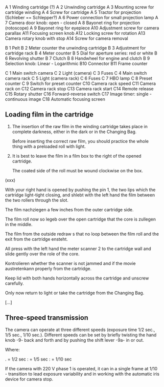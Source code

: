 A 1 Winding cartridge (?)
A 2 Unwinding cartridge
A 3 Mounting screw for cartridge winding
A 4 Screw for cartridge
A 5 Tractor for projection (Schleber == Schlepper?)
A 6 Power connection for small projection lamp
A 7 Camera door knob: open - closed
A 8 Bayonet ring for projection (rotoscope)
A 9 Bayonet ring for eyepiece
A10 Adjustment screw for camera parallax
A11 Focusing screen knob
A12 Locking screw for rotation
A13 Camera rotary knob with stop
A14 Screw for camera removal

B 1 Pelt
B 2 Meter counter the unwinding cartridge
B 3 Adjustment for cartridge rack
B 4 Meter counter
B 5 Dial for aperture series: red or white
B 6 Revolving shutter
B 7 Clutch
B 8 Handwheel for engine and clutch
B 9 Selection knob: Linear - Logarithmic
B10 Connector
B11 Frame counter

C 1 Main switch camera
C 2 Light (camera)
C 3 Fuses
C 4 Main switch camera rack
C 5 Light (camera rack)
C 6 Fuses
C 7 HBO lamp
C 8 Preset counter
C 9 Switch for preset counter
C10 Camera rack speed
C11 Camera rack on
C12 Camera rack stop
C13 Camera rack start
C14 Remote release
C15 Rotary shutter
C16 Forward-reverse switch
C17 Image timer: single - continuous image
C18 Automatic focusing screen

Loading film in the cartridge
-----------------------------

1. The insertion of the raw film in the winding cartridge takes place in complete darkness, either in the dark or in the Changing Bag.

   Before inserting the correct raw film, you should practice the whole thing with a preloaded roll with light.

2. It is best to leave the film in a film box to the right of the opened cartridge.

   The coated side of the roll must be wound clockwise on the box.

(xxx)

   With your right hand is opened by pushing the pin 1, the two lips which the cartridge light-tight closing, and shlebt with the left hand the film between the two rollers through the slot.

   The film nachziegen a few inches from the outer cartridge side.

   The film roll now so legeb over the open cartridge that the core is zullegen in the middle.

   The film from the outside redraw s that no loop between the film roll and the exit from the cartridge ensteht.

   All press with the left hand the meter scanner 2 to the cartridge wall and slide gently over the role of the core.

   Kontrolieren whether the scanner is not jammed and if the movie austretenkann properly from the cartridge.

   Keep lid with both hands horizontally across the cartridge and unscrew carefully.

   Only now return to light or take the cartridge from the Changing Bag.


[...]

Three-speed transmission
------------------------
The camera can operate at three different speeds (exposure time 1/2 sec., 1/5 sec., 1/10 sec.).
Different speeds can be set by briefly twisting the hand knob -9- back and forth and by pushing the shift lever -9a- in or out.

Where:

.   = 1/2 sec    :   = 1/5 sec   :  = 1/10 sec

If the camera with 220 V phase 1 is operated, it can in a single frame at 1/10 - transition to lead exposure variability and in working with the automatic iris device for camera stop.
